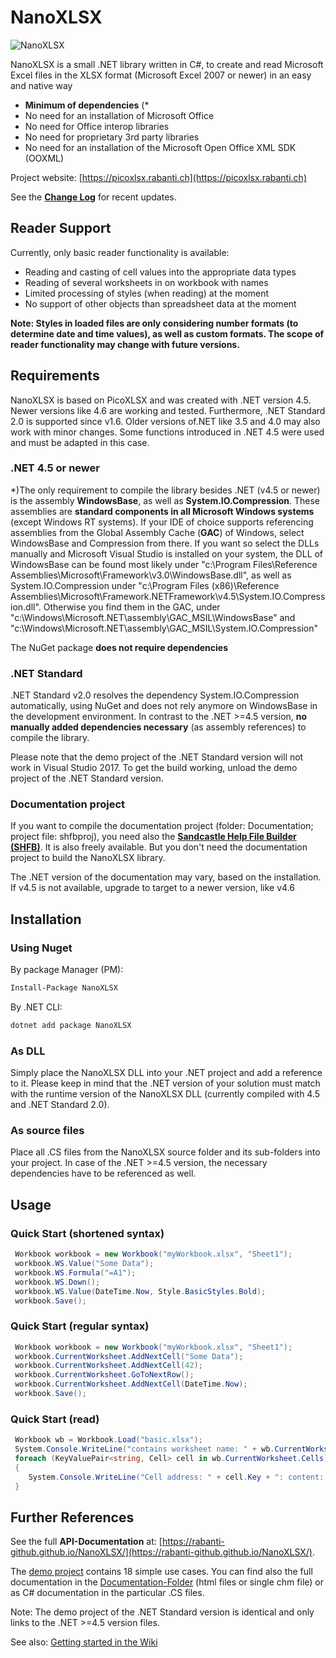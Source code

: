 # NanoXLSX

![NanoXLSX](https://github.com/rabanti-github/NanoXLSX/blob/master/Documentation/icons/NanoXLSX.png)

NanoXLSX is a small .NET library written in C#, to create and read Microsoft Excel files in the XLSX format (Microsoft Excel 2007 or newer) in an easy and native way

* **Minimum of dependencies** (\*
* No need for an installation of Microsoft Office
* No need for Office interop libraries
* No need for proprietary 3rd party libraries
* No need for an installation of the Microsoft Open Office XML SDK (OOXML)

Project website: [https://picoxlsx.rabanti.ch](https://picoxlsx.rabanti.ch)

See the **[Change Log](https://github.com/rabanti-github/NanoXLSX/blob/master/Changelog.md)** for recent updates.

## Reader Support

Currently, only basic reader functionality is available:

* Reading and casting of cell values into the appropriate data types
* Reading of several worksheets in on workbook with names
* Limited processing of styles (when reading) at the moment
* No support of other objects than spreadsheet data at the moment

**Note: Styles in loaded files are only considering number formats (to determine date and time values), as well as custom formats. The scope of reader functionality may change with future versions.**

## Requirements

NanoXLSX is based on PicoXLSX and was created with .NET version 4.5. Newer versions like 4.6 are working and tested. Furthermore, .NET Standard 2.0 is supported since v1.6. Older versions of.NET like 3.5 and 4.0 may also work with minor changes. Some functions introduced in .NET 4.5 were used and must be adapted in this case. 

### .NET 4.5 or newer

*)The only requirement to compile the library besides .NET (v4.5 or newer) is the assembly **WindowsBase**, as well as **System.IO.Compression**. These assemblies are **standard components in all Microsoft Windows systems** (except Windows RT systems). If your IDE of choice supports referencing assemblies from the Global Assembly Cache (**GAC**) of Windows, select WindowsBase and Compression from there. If you want so select the DLLs manually and Microsoft Visual Studio is installed on your system, the DLL of WindowsBase can be found most likely under "c:\Program Files\Reference Assemblies\Microsoft\Framework\v3.0\WindowsBase.dll", as well as System.IO.Compression under "c:\Program Files (x86)\Reference Assemblies\Microsoft\Framework\.NETFramework\v4.5\System.IO.Compression.dll". Otherwise you find them in the GAC, under "c:\Windows\Microsoft.NET\assembly\GAC_MSIL\WindowsBase" and "c:\Windows\Microsoft.NET\assembly\GAC_MSIL\System.IO.Compression"

The NuGet package **does not require dependencies**

### .NET Standard

.NET Standard v2.0 resolves the dependency System.IO.Compression automatically, using NuGet and does not rely anymore on WindowsBase in the development environment. In contrast to the .NET >=4.5 version, **no manually added dependencies necessary** (as assembly references) to compile the library.

Please note that the demo project of the .NET Standard version will not work in Visual Studio 2017. To get the build working, unload the demo project of the .NET Standard version.

### Documentation project

If you want to compile the documentation project (folder: Documentation; project file: shfbproj), you need also the **[Sandcastle Help File Builder (SHFB)](https://github.com/EWSoftware/SHFB)**. It is also freely available. But you don't need the documentation project to build the NanoXLSX library.

The .NET version of the documentation may vary, based on the installation. If v4.5 is not available, upgrade to target to a newer version, like v4.6

## Installation

### Using Nuget

By package Manager (PM):

```sh
Install-Package NanoXLSX
```

By .NET CLI:

```sh
dotnet add package NanoXLSX
```

### As DLL

Simply place the NanoXLSX DLL into your .NET project and add a reference to it. Please keep in mind that the .NET version of your solution must match with the runtime version of the NanoXLSX DLL (currently compiled with 4.5 and .NET Standard 2.0).

### As source files

Place all .CS files from the NanoXLSX source folder and its sub-folders into your project. In case of the .NET >=4.5 version, the necessary dependencies have to be referenced as well.

## Usage

### Quick Start (shortened syntax)

```c#
 Workbook workbook = new Workbook("myWorkbook.xlsx", "Sheet1");         // Create new workbook with a worksheet called Sheet1
 workbook.WS.Value("Some Data");                                        // Add cell A1
 workbook.WS.Formula("=A1");                                            // Add formula to cell B1
 workbook.WS.Down();                                                    // Go to row 2
 workbook.WS.Value(DateTime.Now, Style.BasicStyles.Bold);               // Add formatted value to cell A2
 workbook.Save();                                                       // Save the workbook as myWorkbook.xlsx
```

### Quick Start (regular syntax)

```c#
 Workbook workbook = new Workbook("myWorkbook.xlsx", "Sheet1");         // Create new workbook with a worksheet called Sheet1
 workbook.CurrentWorksheet.AddNextCell("Some Data");                    // Add cell A1
 workbook.CurrentWorksheet.AddNextCell(42);                             // Add cell B1
 workbook.CurrentWorksheet.GoToNextRow();                               // Go to row 2
 workbook.CurrentWorksheet.AddNextCell(DateTime.Now);                   // Add cell A2
 workbook.Save();                                                       // Save the workbook as myWorkbook.xlsx
```

### Quick Start (read)

```c#
 Workbook wb = Workbook.Load("basic.xlsx");                             // Read the workbook
 System.Console.WriteLine("contains worksheet name: " + wb.CurrentWorksheet.SheetName);
 foreach (KeyValuePair<string, Cell> cell in wb.CurrentWorksheet.Cells)
 {
    System.Console.WriteLine("Cell address: " + cell.Key + ": content:'" + cell.Value.Value + "'");
 }
```

## Further References

See the full **API-Documentation** at: [https://rabanti-github.github.io/NanoXLSX/](https://rabanti-github.github.io/NanoXLSX/).

The [demo project](https://github.com/rabanti-github/NanoXLSX/tree/master/Demo) contains 18 simple use cases. You can find also the full documentation in the [Documentation-Folder](https://github.com/rabanti-github/NanoXLSX/tree/master/docs) (html files or single chm file) or as C# documentation in the particular .CS files.

Note: The demo project of the .NET Standard version is identical and only links to the .NET >=4.5 version files.

See also: [Getting started in the Wiki](https://github.com/rabanti-github/NanoXLSX/wiki/Getting-started)
